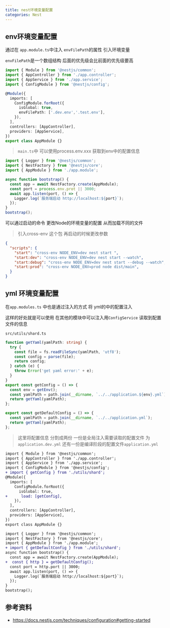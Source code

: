 ```yaml
---
title: nest环境变量配置
categories: Nest
---
```


## env环境变量配置

通过在 `app.module.ts`中注入 `envFilePath`的属性 引入环境变量

`envFilePath`是一个数组结构 后面的优先级会比前面的优先级要高

```ts
import { Module } from '@nestjs/common';
import { AppController } from './app.controller';
import { AppService } from './app.service';
import { ConfigModule } from '@nestjs/config';

@Module({
  imports: [
    ConfigModule.forRoot({
      isGlobal: true,
      envFilePath: ['.dev.env','.test.env'],
    }),
  ],
  controllers: [AppController],
  providers: [AppService],
})
export class AppModule {}

```

> `main.ts`中 可以使用process.env.xxx 获取到env中的配置信息

```ts
import { Logger } from '@nestjs/common';
import { NestFactory } from '@nestjs/core';
import { AppModule } from './app.module';

async function bootstrap() {
  const app = await NestFactory.create(AppModule);
  const port = process.env.prot || 3000;
  await app.listen(port, () => {
    Logger.log(`服务端启动 http://localhost:${port}`);
  });
}
bootstrap();
```

可以通过启动的命令 更改Node的环境变量的配置 从而加载不同的文件

> 引入cross-env 这个包 再启动的时候更改参数

```json
{
  "scripts": {
    "start": "cross-env NODE_ENV=dev nest start ",
    "start:dev": "cross-env NODE_ENV=dev nest start --watch",
    "start:debug": "cross-env NODE_ENV=dev nest start --debug --watch",
    "start:prod": "cross-env NODE_ENV=prod node dist/main",
  }
}
```

## yml 环境变量配置

在`app.modules.ts` 中也是通过注入的方式 将 yml的中的配置注入

这样的好处就是可以使用 在其他的模块中可以注入用`ConfigService`  读取到配置文件的信息

`src/utils/shard.ts`

```ts
function getYaml(yamlPath: string) {
  try {
    const file = fs.readFileSync(yamlPath, 'utf8');
    const config = parse(file);
    return config;
  } catch (e) {
    throw Error('get yaml error:' + e);
  }
}
export const getConfig = () => {
  const env = getEnv();
  const yamlPath = path.join(__dirname, `../../application.${env}.yml`);
  return getYaml(yamlPath);
};

export const getDefaultConfig = () => {
  const yamlPath = path.join(__dirname, `../../application.yml`);
  return getYaml(yamlPath);
};
```

> 这里将配置信息 分割成两份 一份是全局注入需要读取的配置文件 为`application.dev.yml`  还有一份是编译阶段的配置文件`application.yml`

```diff
import { Module } from '@nestjs/common';
import { AppController } from './app.controller';
import { AppService } from './app.service';
import { ConfigModule } from '@nestjs/config';
+ import { getConfig } from './utils/shard';
@Module({
  imports: [
    ConfigModule.forRoot({
      isGlobal: true,
+      load: [getConfig],
    }),
  ],
  controllers: [AppController],
  providers: [AppService],
})
export class AppModule {}

```

```diff
import { Logger } from '@nestjs/common';
import { NestFactory } from '@nestjs/core';
import { AppModule } from './app.module';
+ import { getDefaultConfig } from './utils/shard';
async function bootstrap() {
  const app = await NestFactory.create(AppModule);
+  const { http } = getDefaultConfig();
  const port = http.port || 3000;
  await app.listen(port, () => {
    Logger.log(`服务端启动 http://localhost:${port}`);
  });
}
bootstrap();

```



## 参考资料

- https://docs.nestjs.com/techniques/configuration#getting-started